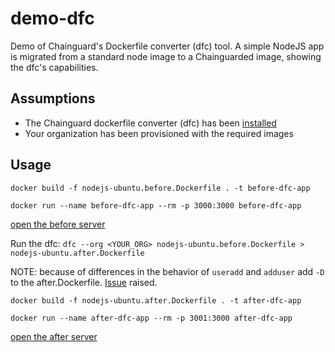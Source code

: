 # demo-dfc
Demo of Chainguard's Dockerfile converter (dfc) tool. A simple NodeJS app is migrated from a standard node image to a Chainguarded image, showing the dfc's capabilities.
## Assumptions
* The Chainguard dockerfile converter (dfc) has been [installed](https://github.com/chainguard-dev/dfc?tab=readme-ov-file#installation)
* Your organization has been provisioned with the required images
## Usage
`docker build -f nodejs-ubuntu.before.Dockerfile . -t before-dfc-app`

`docker run --name before-dfc-app --rm -p 3000:3000 before-dfc-app`

[open the before server](http://localhost:3000)

Run the dfc:
`dfc --org <YOUR_ORG> nodejs-ubuntu.before.Dockerfile > nodejs-ubuntu.after.Dockerfile`

NOTE: because of differences in the behavior of `useradd` and `adduser` add `-D` to the after.Dockerfile. [Issue](https://github.com/chainguard-dev/dfc/issues/101) raised.

`docker build -f nodejs-ubuntu.after.Dockerfile . -t after-dfc-app`

`docker run --name after-dfc-app --rm -p 3001:3000 after-dfc-app`

[open the after server](http://localhost:3001)
